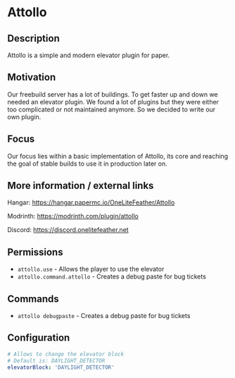 # Attollo

## Description
Attollo is a simple and modern elevator plugin for paper.

## Motivation
Our freebuild server has a lot of buildings. To get faster up and down we needed an elevator plugin. We found a lot of plugins but they were either too complicated or not maintained anymore. So we decided to write our own plugin.

## Focus
Our focus lies within a basic implementation of Attollo, its core and reaching the goal of stable builds to use it in production later on.

## More information / external links

Hangar: https://hangar.papermc.io/OneLiteFeather/Attollo

Modrinth: https://modrinth.com/plugin/attollo

Discord: https://discord.onelitefeather.net

## Permissions
- `attollo.use` - Allows the player to use the elevator
- `attollo.command.attollo` - Creates a debug paste for bug tickets

## Commands
- `attollo debugpaste` - Creates a debug paste for bug tickets 

## Configuration
```yaml
# Allows to change the elevator block
# Default is: DAYLIGHT_DETECTOR
elevatorBlock: 'DAYLIGHT_DETECTOR'
```